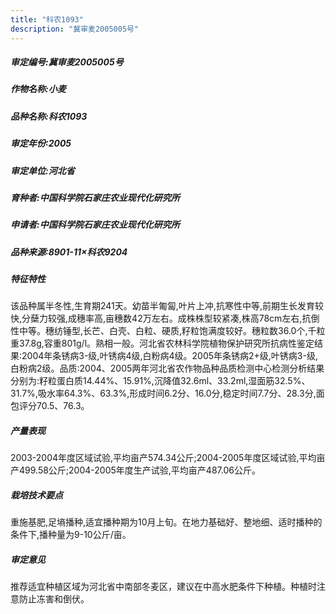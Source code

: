 ```yaml
---
title: "科农1093"
description: "冀审麦2005005号"
---
```

##### 审定编号:冀审麦2005005号

##### 作物名称:小麦

##### 品种名称:科农1093

##### 审定年份:2005

##### 审定单位:河北省

##### 育种者:中国科学院石家庄农业现代化研究所

##### 申请者:中国科学院石家庄农业现代化研究所

##### 品种来源:8901-11×科农9204

##### 特征特性
该品种属半冬性,生育期241天。幼苗半匍匐,叶片上冲,抗寒性中等,前期生长发育较快,分蘖力较强,成穗率高,亩穗数42万左右。成株株型较紧凑,株高78cm左右,抗倒性中等。穗纺锤型,长芒、白壳、白粒、硬质,籽粒饱满度较好。穗粒数36.0个,千粒重37.8g,容重801g/l。熟相一般。河北省农林科学院植物保护研究所抗病性鉴定结果:2004年条锈病3-级,叶锈病4级,白粉病4级。2005年条锈病2+级,叶锈病3-级,白粉病2级。品质:2004、2005两年河北省农作物品种品质检测中心检测分析结果分别为:籽粒蛋白质14.44%、15.91%,沉降值32.6ml、33.2ml,湿面筋32.5%、31.7%,吸水率64.3%、63.3%,形成时间6.2分、16.0分,稳定时间7.7分、28.3分,面包评分70.5、76.3。

##### 产量表现
2003-2004年度区域试验,平均亩产574.34公斤;2004-2005年度区域试验,平均亩产499.58公斤;2004-2005年度生产试验,平均亩产487.06公斤。

##### 栽培技术要点
重施基肥,足墒播种,适宜播种期为10月上旬。在地力基础好、整地细、适时播种的条件下,播种量为9-10公斤/亩。

##### 审定意见
推荐适宜种植区域为河北省中南部冬麦区，建议在中高水肥条件下种植。种植时注意防止冻害和倒伏。
